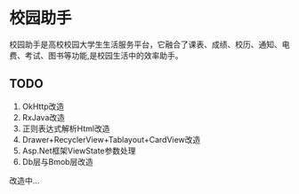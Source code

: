 # 校园助手
校园助手是高校校园大学生生活服务平台，它融合了课表、成绩、校历、通知、电费、考试、图书等功能,是校园生活中的效率助手。
## TODO
1. OkHttp改造
2. RxJava改造
3. 正则表达式解析Html改造
4. Drawer+RecyclerView+Tablayout+CardView改造
5. Asp.Net框架ViewState参数处理
6. Db层与Bmob层改造

改造中...